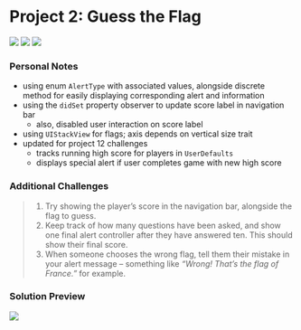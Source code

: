 # Project 2: Guess the Flag

[![](https://img.shields.io/badge/Hacking%20with%20iOS-2019.10.26-36A9AE?logo=gumroad)](https://www.hackingwithswift.com/store/hacking-with-ios) [![](https://img.shields.io/badge/Xcode-11.2-3d8af0?logo=xcode)](#) [![](https://img.shields.io/badge/Swift-5.1-FA7343?logo=swift)](#)

### Personal Notes
- using enum `AlertType` with associated values, alongside discrete method for easily displaying corresponding alert and information
- using the `didSet` property observer to update score label in navigation bar
    - also, disabled user interaction on score label
- using `UIStackView` for flags; axis depends on vertical size trait
- updated for project 12 challenges
    - tracks running high score for players in `UserDefaults`
    - displays special alert if user completes game with new high score

### Additional Challenges
> 1. Try showing the player’s score in the navigation bar, alongside the flag to guess.
> 2. Keep track of how many questions have been asked, and show one final alert controller after they have answered ten. This should show their final score.
> 3. When someone chooses the wrong flag, tell them their mistake in your alert message – something like _“Wrong! That’s the flag of France.”_ for example.

### Solution Preview
<img src="https://user-images.githubusercontent.com/4438390/71649269-26490100-2cdb-11ea-9f83-5b912bad870e.png">
